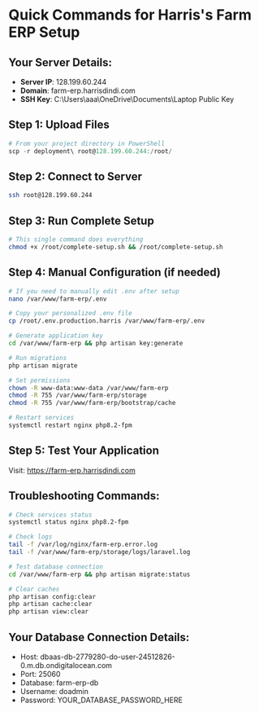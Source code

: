 # Quick Commands for Harris's Farm ERP Setup

## Your Server Details:
- **Server IP**: 128.199.60.244
- **Domain**: farm-erp.harrisdindi.com
- **SSH Key**: C:\Users\aaa\OneDrive\Documents\Laptop Public Key

## Step 1: Upload Files
```powershell
# From your project directory in PowerShell
scp -r deployment\ root@128.199.60.244:/root/
```

## Step 2: Connect to Server
```bash
ssh root@128.199.60.244
```

## Step 3: Run Complete Setup
```bash
# This single command does everything
chmod +x /root/complete-setup.sh && /root/complete-setup.sh
```

## Step 4: Manual Configuration (if needed)
```bash
# If you need to manually edit .env after setup
nano /var/www/farm-erp/.env

# Copy your personalized .env file
cp /root/.env.production.harris /var/www/farm-erp/.env

# Generate application key
cd /var/www/farm-erp && php artisan key:generate

# Run migrations
php artisan migrate

# Set permissions
chown -R www-data:www-data /var/www/farm-erp
chmod -R 755 /var/www/farm-erp/storage
chmod -R 755 /var/www/farm-erp/bootstrap/cache

# Restart services
systemctl restart nginx php8.2-fpm
```

## Step 5: Test Your Application
Visit: https://farm-erp.harrisdindi.com

## Troubleshooting Commands:
```bash
# Check services status
systemctl status nginx php8.2-fpm

# Check logs
tail -f /var/log/nginx/farm-erp.error.log
tail -f /var/www/farm-erp/storage/logs/laravel.log

# Test database connection
cd /var/www/farm-erp && php artisan migrate:status

# Clear caches
php artisan config:clear
php artisan cache:clear
php artisan view:clear
```

## Your Database Connection Details:
- Host: dbaas-db-2779280-do-user-24512826-0.m.db.ondigitalocean.com
- Port: 25060
- Database: farm-erp-db
- Username: doadmin
- Password: YOUR_DATABASE_PASSWORD_HERE